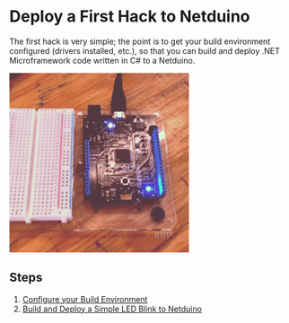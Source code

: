 # Deploy a First Hack to Netduino

The first hack is very simple; the point is to get your build environment configured (drivers installed, etc.), so that you can build and deploy .NET Microframework code written in C# to a Netduino.

![](../../Getting%20Started/Micro_Stack/Images/FirstApp/05%20-%20blinking%20Netduino.gif)

## Steps

 1. [Configure your Build Environment](../../Getting%20Started/Micro_Stack/ConfiguringBuildEnv.md)
 2. [Build and Deploy a Simple LED Blink to Netduino](../../Getting%20Started/Micro_Stack/FirstMicroApp.md)
